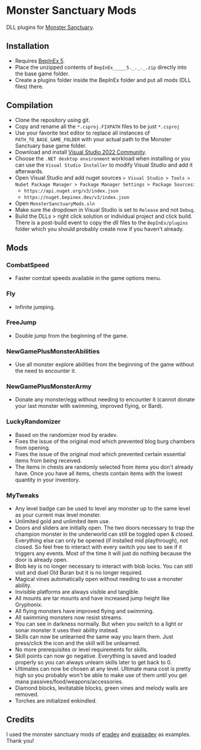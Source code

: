 # Monster Sanctuary Mods
DLL plugins for [Monster Sanctuary](https://www.google.com/search?q=monster+sanctuary).

## Installation
- Requires [BepInEx 5](https://github.com/BepInEx/BepInEx).
- Place the unzipped contents of `BepInEx_____5._._._.zip` directly into the base game folder.
- Create a plugins folder inside the BepInEx folder and put all mods (DLL files) there.

## Compilation
- Clone the repository using git.
- Copy and rename all the `*.csproj.FIXPATH` files to be just `*.csproj`
- Use your favorite text editor to replace all instances of `PATH_TO_BASE_GAME_FOLDER` with your actual path to the Monster Sanctuary base game folder.
- Download and install [Visual Studio 2022 Community](https://visualstudio.microsoft.com/vs/community).
- Choose the `.NET desktop environment` workload when installing or you can use the `Visual Studio Installer` to modify Visual Studio and add it afterwards. 
- Open Visual Studio and add nuget sources `> Visual Studio > Tools > NuGet Package Manager > Package Manager Settings > Package Sources`:
  - `https://api.nuget.org/v3/index.json`
  - `https://nuget.bepinex.dev/v3/index.json`
- Open `MonsterSanctuaryMods.sln`
- Make sure the dropdown in Visual Studio is set to `Release` and not `Debug`.
- Build the DLLs > right click solution or individual project and click build. There is a post-build event to copy the dll files to the `BepInEx/plugins` folder which you should probably create now if you haven't already.

## Mods
### CombatSpeed
- Faster combat speeds available in the game options menu.
### Fly
- Infinite jumping.
### FreeJump
- Double jump from the beginning of the game.
### NewGamePlusMonsterAbilities
- Use all monster explore abilities from the beginning of the game without the need to encounter it.
### NewGamePlusMonsterArmy
- Donate any monster/egg without needing to encounter it (cannot donate your last monster with swimming, improved flying, or Bard).
### LuckyRandomizer
- Based on the randomizer mod by eradev.
- Fixes the issue of the original mod which prevented blog burg chambers from opening.
- Fixes the issue of the original mod which prevented certain essential items from being received.
- The items in chests are randomly selected from items you don't already have. Once you have all items, chests contain items with the lowest quantity in your inventory.
### MyTweaks
- Any level badge can be used to level any monster up to the same level as your current max level monster.
- Unlimited gold and unlimited item use.
- Doors and sliders are initially open. The two doors necessary to trap the champion monster in the underworld can still be toggled open & closed. Everything else can only be opened (if installed mid playthrough), not closed. So feel free to interact with every switch you see to see if it triggers any events. Most of the time it will just do nothing because the door is already open.
- Blob key is no longer necessary to interact with blob locks. You can still visit and duel Old Buran but it is no longer required.
- Magical vines automatically open without needing to use a monster ability.
- Invisible platforms are always visible and tangible.
- All mounts are tar mounts and have increased jump height like Gryphonix.
- All flying monsters have improved flying and swimming.
- All swimming monsters now resist streams.
- You can see in darkness normally. But when you switch to a light or sonar monster it uses their ability instead.
- Skills can now be unlearned the same way you learn them. Just press/click the icon and the skill will be unlearned.
- No more prerequisites or level requirements for skills.
- Skill points can now go negative. Everything is saved and loaded properly so you can always unlearn skills later to get back to 0.
- Ultimates can now be chosen at any level. Ultimate mana cost is pretty high so you probably won't be able to make use of them until you get mana passives/food/weapons/accessories.
- Diamond blocks, levitatable blocks, green vines and melody walls are removed.
- Torches are initialized enkindled.

## Credits
I used the monster sanctuary mods of [eradev](https://github.com/Eradev) and [evaisadev](https://github.com/EvaisaDev) as examples. Thank you!
